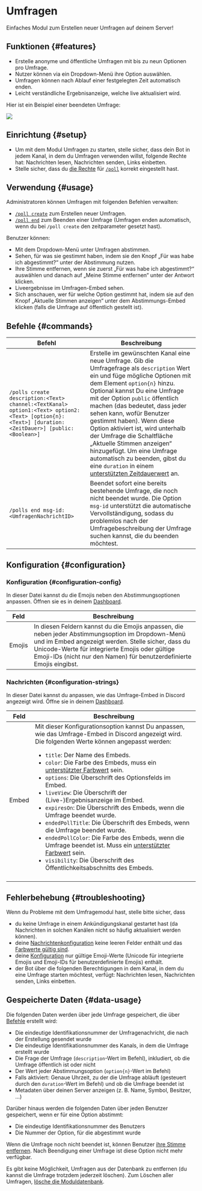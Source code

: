 # Umfragen

Einfaches Modul zum Erstellen neuer Umfragen auf deinem Server!

<ModuleOverview moduleName="polls" />

## Funktionen {#features}

* Erstelle anonyme und öffentliche Umfragen mit bis zu neun Optionen pro Umfrage.
* Nutzer können via ein Dropdown-Menü ihre Option auswählen.
* Umfragen können nach Ablauf einer festgelegten Zeit automatisch enden.
* Leicht verständliche Ergebnisanzeige, welche live aktualisiert wird.

Hier ist ein Beispiel einer beendeten Umfrage:

![](@site/docs/assets/custom-bot/modules/polls/example.png)

## Einrichtung {#setup}

* Um mit dem Modul Umfragen zu starten, stelle sicher, dass dein Bot in jedem Kanal, in dem du Umfragen verwenden willst,
  folgende Rechte hat: Nachrichten lesen, Nachrichten senden, Links einbetten.
* Stelle sicher, dass du [die Rechte](/docs/custom-bot/slash-commands) für [`/poll`](#commands) korrekt eingestellt hast.

## Verwendung {#usage}

Administratoren können Umfragen mit folgenden Befehlen verwalten:

* [`/poll create`](#commands) zum Erstellen neuer Umfragen.
* [`/poll end`](#commands) zum Beenden einer Umfrage (Umfragen enden automatisch, wenn du bei `/poll create` den zeitparameter gesetzt hast).

Benutzer können:

* Mit dem Dropdown-Menü unter Umfragen abstimmen.
* Sehen, für was sie gestimmt haben, indem sie den Knopf „Für was habe ich abgestimmt?“ unter der Abstimmung nutzen.
* Ihre Stimme entfernen, wenn sie zuerst „Für was habe ich abgestimmt?“ auswählen und danach auf „Meine Stimme entfernen“ unter der Antwort klicken.
* Liveergebnisse im Umfragen-Embed sehen.
* Sich anschauen, wer für welche Option gestimmt hat, indem sie auf den Knopf „Aktuelle
  Stimmen anzeigen“ unter dem Abstimmungs-Embed klicken (falls die Umfrage auf öffentlich gestellt ist).

## Befehle {#commands}

<SlashCommandExplanation />

| Befehl                                                                                                                                                 | Beschreibung                                                                                                 |
|--------------------------------------------------------------------------------------------------------------------------------------------------------|-----------------------------------------------------------------------------------------------------------------------------------------------------------------------------------------------------------------------------------------------------------------------------------------------------------------------------------------------------------------------------------------------------------------------------------------------------------------------------------------------------------------------------------------------|
| `/polls create description:<Text> channel:<TextKanal> option1:<Text> option2:<Text> [option{n}:<Text>] [duration:<ZeitDauer>] [public:<Boolean>]`      | Erstelle im gewünschten Kanal eine neue Umfrage. Gib die Umfragefrage als `description` Wert ein und füge mögliche Optionen mit dem Element `option{n}` hinzu. Optional kannst Du eine Umfrage mit der Option `public` öffentlich machen (das bedeutet, dass jeder sehen kann, wofür Benutzer gestimmt haben). Wenn diese Option aktiviert ist, wird unterhalb der Umfrage die Schaltfläche „Aktuelle Stimmen anzeigen“ hinzugefügt. Um eine Umfrage automatisch zu beenden, gibst du eine `duration` in einem [unterstützten Zeitdauerwert](/docs/custom-bot/additional-features#durations) an. |
| `/polls end msg-id:<UmfragenNachrichtID>`                                                                                                              | Beendet sofort eine bereits bestehende Umfrage, die noch nicht beendet wurde. Die Option `msg-id` unterstützt die automatische Vervollständigung, sodass du problemlos nach der Umfragebeschreibung der Umfrage suchen kannst, die du beenden möchtest.                                                                                                                                                                                                                                                                            |

## Konfiguration {#configuration}

### Konfiguration {#configuration-config}

In dieser Datei kannst du die Emojis neben den Abstimmungsoptionen anpassen. Öffnen sie es in 
deinem [Dashboard](https://scnx.app/de/glink?page=bot/configuration?query=poll&file=polls|configs/config).

| Feld   | Beschreibung                                                                                                                                                                                                                                           |
|--------|--------------------------------------------------------------------------------------------------------------------------------------------------------------------------------------------------------------------------------------------------------|
| Emojis | In diesen Feldern kannst du die Emojis anpassen, die neben jeder Abstimmungsoption im Dropdown-Menü und im Embed angezeigt werden. Stelle sicher, dass du Unicode-Werte für integrierte Emojis oder gültige Emoji-IDs (nicht nur den Namen) für benutzerdefinierte Emojis eingibst.                                                                                                                                                                                                                               |

### Nachrichten {#configuration-strings}

In dieser Datei kannst du anpassen, wie das Umfrage-Embed in Discord angezeigt wird. Öffne sie in deinem
[Dashboard](https://scnx.app/de/glink?page=bot/configuration?query=poll&file=polls|configs/strings).

| Feld  | Beschreibung                                                                                                                                                                                                                                                                                                                                                                                                                                                                                                                                                                                                                                                                                                                                                                                                                                                                                                                                        |
|-------|-----------------------------------------------------------------------------------------------------------------------------------------------------------------------------------------------------------------------------------------------------------------------------------------------------------------------------------------------------------------------------------------------------------------------------------------------------------------------------------------------------------------------------------------------------------------------------------------------------------------------------------------------------------------------------------------------------------------------------------------------------------------------------------------------------------------------------------------------------------------------------------------------------------------------------------------------------|
| Embed | Mit dieser Konfigurationsoption kannst Du anpassen, wie das Umfrage-Embed in Discord angezeigt wird. Die folgenden Werte können angepasst werden: <ul><li><code>title</code>: Der Name des Embeds.</li><li><code>color</code>: Die Farbe des Embeds, muss ein <a href="/de/docs/custom-bot/additional-features#embed-colors">unterstützter Farbwert</a> sein.</li><li><code>options</code>: Die Überschrift des Optionsfelds im Embed.</li><li><code>liveView</code>: Die Überschrift der (Live-)Ergebnisanzeige im Embed.</li><li><code>expiresOn</code>: Die Überschrift des Embeds, wenn die Umfrage beendet wurde.</li><li><code>endedPollTitle</code>: Die Überschrift des Embeds, wenn die Umfrage beendet wurde.</li><li><code>endedPollColor</code>: Die Farbe des Embeds, wenn die Umfrage beendet ist. Muss ein <a href="/de/docs/custom-bot/additional-features#embed-colors">unterstützter Farbwert</a> sein.</li><li><code>visibility</code>: Die Überschrift des Öffentlichkeitsabschnitts des Embeds.</li></ul> 
                                                                                                                                      |

## Fehlerbehebung {#troubleshooting}

Wenn du Probleme mit dem Umfragemodul hast, stelle bitte sicher, dass

* du keine Umfrage in einem Ankündigungskanal gestartet hast (da Nachrichten in solchen Kanälen nicht so häufig aktualisiert werden können).
* deine [Nachrichtenkonfiguration](#configuration-strings) keine leeren Felder enthält und das [Farbwerte gültig sind](/docs/custom-bot/additional-features#embed-colors).    
* deine [Konfiguration](#configuration-config) nur gültige Emoji-Werte (Unicode für integrierte Emojis und Emoji-IDs für benutzerdefinierte Emojis) enthält.
* der Bot über die folgenden Berechtigungen in dem Kanal, in dem du eine Umfrage starten möchtest, verfügt: Nachrichten lesen, Nachrichten senden, Links einbetten.

## Gespeicherte Daten {#data-usage}

Die folgenden Daten werden über jede Umfrage gespeichert, die über [Befehle](#commands) erstellt wird:

* Die eindeutige Identifikationsnummer der Umfragenachricht, die nach der Erstellung gesendet wurde
* Die eindeutige Identifikationsnummer des Kanals, in dem die Umfrage erstellt wurde
* Die Frage der Umfrage (`description`-Wert im Befehl), inkludiert, ob die Umfrage öffentlich ist oder nicht
* Der Wert jeder Abstimmungsoption (`option{n}`-Wert im Befehl)
* Falls aktiviert: Genaue Uhrzeit, zu der die Umfrage abläuft (gesteuert durch den `duration`-Wert im Befehl) und ob die Umfrage beendet ist
* Metadaten über deinen Server anzeigen (z. B. Name, Symbol, Besitzer, ...)

Darüber hinaus werden die folgenden Daten über jeden Benutzer gespeichert, wenn er für eine Option abstimmt:

* Die eindeutige Identifikationsnummer des Benutzers
* Die Nummer der Option, für die abgestimmt wurde

Wenn die Umfrage noch nicht beendet ist, können Benutzer [ihre Stimme entfernen](#usage). Nach Beendigung einer Umfrage ist diese Option nicht mehr verfügbar.

Es gibt keine Möglichkeit, Umfragen aus der Datenbank zu entfernen (du kannst die Umfrage trotzdem jederzeit löschen). Zum
Löschen aller Umfragen, [lösche die Moduldatenbank](/docs/custom-bot/additional-features#reset-module-database).